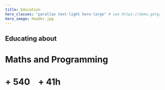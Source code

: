 ```yaml
---
title: Education
hero_classes: "parallax text-light hero-large" # see https://demo.getgrav.org/blog-skeleton/blog/hero-classes
hero_image: header.jpg
---
```


## Educating about

# Maths and Programming

# + <i class="far fa-user"></i> 540 &nbsp;&nbsp; + <i class="far fa-clock"></i> 41h
